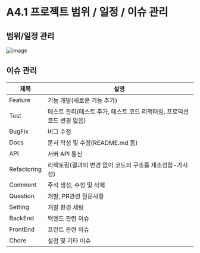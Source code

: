 # A4.1 프로젝트 범위 / 일정 / 이슈 관리  

## 범위/일정 관리  
![image](https://github.com/CSID-DGU/2024-1-OSSProj-Aha-09/assets/137899379/fe092e63-6dde-4b25-9fb2-4519e4da3f0d)



## 이슈 관리  

| 제목 | 설명 |
| --- | --- |
| Feature | 기능 개발(새로운 기능 추가) |
| Test | 테스트 관리(테스트 추가, 테스트 코드 리팩터링, 프로덕션 코드 변경 없음) |
| BugFix | 버그 수정 |
| Docs | 문서 작성 및 수정(README.md 등) |
| API | 서버 API 통신 |
| Refactoring | 리팩토링(결과의 변경 없이 코드의 구조를 재조정함-가시성) |
| Comment | 주석 생성, 수정 및 삭제 |
| Question | 개발, PR관련 질문사항 |
| Setting | 개발 환경 세팅 |
| BackEnd | 백엔드 관련 이슈 |
| FrontEnd | 프런트 관련 이슈 |
| Chore | 설정 및 기타 이슈 |
